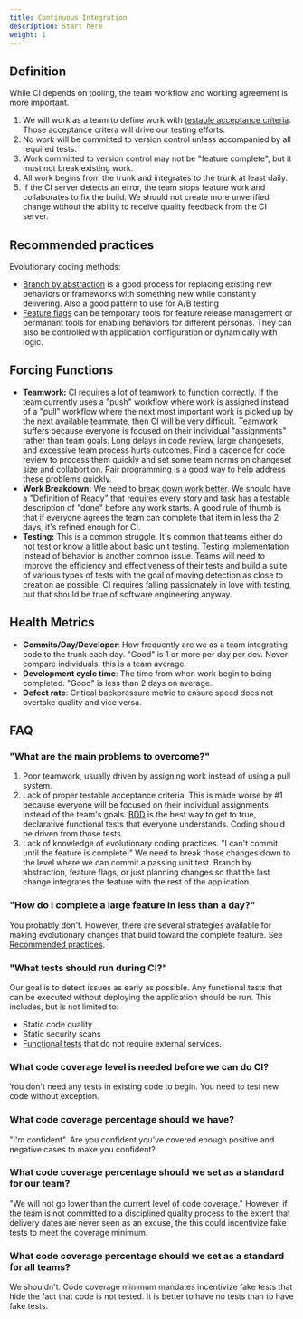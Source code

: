 ```yaml
---
title: Continuous Integration
description: Start here
weight: 1
---
```


## Definition

While CI depends on tooling, the team workflow and working agreement is more important.

1. We will work as a team to define work with [testable acceptance criteria](https://dojoconsortium.org/docs/work-decomposition/behavior-driven-development/). Those acceptance critera will drive our testing efforts.
2. No work will be committed to version control unless accompanied by all required tests.
3. Work committed to version control may not be "feature complete", but it must not break existing work.
4. All work begins from the trunk and integrates to the trunk at least daily.
5. If the CI server detects an error, the team stops feature work and collaborates to fix the build. We should not create more unverified change without the ability to receive quality feedback from the CI server.

## Recommended practices

Evolutionary coding methods:

- [Branch by abstraction](https://www.branchbyabstraction.com/) is a good process for replacing existing new behaviors or frameworks with something new while constantly delivering. Also a good pattern to use for A/B testing
- [Feature flags](https://martinfowler.com/articles/feature-toggles.html) can be temporary tools for feature release management or permanant tools for enabling behaviors for different personas. They can also be controlled with application configuration or dynamically with logic.

## Forcing Functions

- **Teamwork:** CI requires a lot of teamwork to function correctly. If the team currently uses a "push" workflow where work is assigned instead of a "pull" workflow where the next most important work is picked up by the next available teammate, then CI will be very difficult. Teamwork suffers because everyone is focused on their individual "assignments" rather than team goals. Long delays in code review, large changesets, and excessive team process hurts outcomes. Find a cadence for code review to process them quickly and set some team norms on changeset size and collabortion. Pair programming is a good way to help address these problems quickly.
- **Work Breakdown:** We need to [break down work better](https://dojoconsortium.org/docs/work-decomposition/work-breakdown/). We should have a "Definition of Ready" that requires every story and task has a testable description of "done" before any work starts. A good rule of thumb is that if everyone agrees the team can complete that item in less tha 2 days, it's refined enough for CI.
- **Testing:** This is a common struggle. It's common that teams either do not test or know a little about basic unit testing. Testing implementation instead of behavior is another common issue. Teams will need to improve the efficiency and effectiveness of their tests and build a suite of various types of tests with the goal of moving detection as close to creation ae possible. CI requires falling passionately in love with testing, but that should be true of software engineering anyway.

## Health Metrics

- **Commits/Day/Developer**: How frequently are we as a team integrating code to the trunk each day. "Good" is 1 or more per day per dev. Never compare individuals. this is a team average.
- **Development cycle time**: The time from when work begin to being completed. "Good" is less than 2 days on average.
- **Defect rate**: Critical backpressure metric to ensure speed does not overtake quality and vice versa.

## FAQ

### "What are the main problems to overcome?"

1. Poor teamwork, usually driven by assigning work instead of using a pull system.
2. Lack of proper testable acceptance criteria. This is made worse by #1 because everyone will be focused on their individual assignments instead of the team's goals. [BDD](https://dojoconsortium.org/docs/work-decomposition/behavior-driven-development/) is the best way to get to true, declarative functional tests that everyone understands. Coding should be driven from those tests.
3. Lack of knowledge of evolutionary coding practices. "I can't commit until the feature is complete!" We need to break those changes down to the level where we can commit a passing unit test. Branch by abstraction, feature flags, or just planning changes so that the last change integrates the feature with the rest of the application.

### "How do I complete a large feature in less than a day?"

You probably don't. However, there are several strategies available for making evolutionary changes that build toward the complete feature. See [Recommended practices](#recommended-practices).

### "What tests should run during CI?"

Our goal is to detect issues as early as possible. Any functional tests that can be executed without deploying the application should be run. This includes, but is not limited to:

- Static code quality
- Static security scans
- [Functional tests](https://martinfowler.com/articles/practical-test-pyramid.html) that do not require external services.

### What code coverage level is needed before we can do CI?

You don't need any tests in existing code to begin. You need to test new code without exception.

### What code coverage percentage should we have?

"I'm confident". Are you confident you've covered enough positive and negative cases to make you confident?

### What code coverage percentage should we set as a standard for our team?

"We will not go lower than the current level of code coverage." However, if the team is not committed to a disciplined quality process to the extent that delivery dates are never seen as an excuse, the this could incentivize fake tests to meet the coverage minimum.

### What code coverage percentage should we set as a standard for all teams?

We shouldn't. Code coverage minimum mandates incentivize fake tests that hide the fact that code is not tested. It is better to have no tests than to have fake tests.
